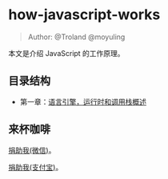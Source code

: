 # how-javascript-works

> Author: @Troland  @moyuling

本文是介绍 JavaScript 的工作原理。

## 目录结构

- 第一章：[语言引擎，运行时和调用栈概述](overview.md)

## 来杯咖啡

[捐助我(微信)](https://user-images.githubusercontent.com/1475173/39087420-419a67e6-45d3-11e8-894a-1db42f6b8733.png)。

[捐助我(支付宝)](https://user-images.githubusercontent.com/1475173/39087436-8df386ae-45d3-11e8-97e3-4595b2297d96.png)。